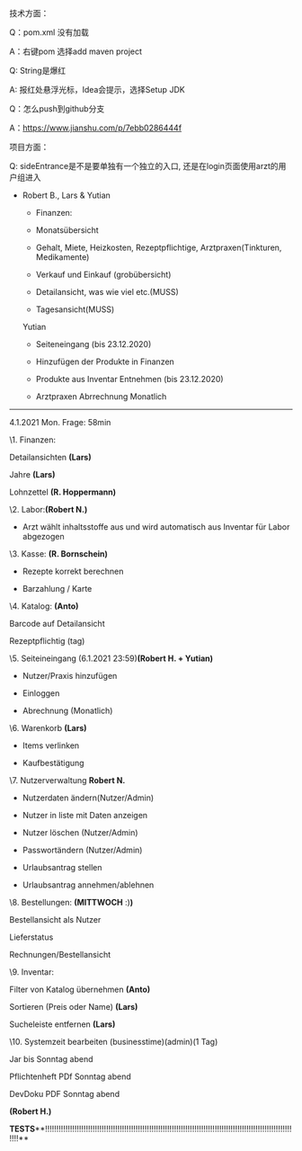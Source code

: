 技术方面：

Q：pom.xml 没有加载 

A：右键pom 选择add maven project



Q:	String是爆红

A:	报红处悬浮光标，Idea会提示，选择Setup JDK



Q：怎么push到github分支

A：https://www.jianshu.com/p/7ebb0286444f

项目方面：

Q:	sideEntrance是不是要单独有一个独立的入口, 还是在login页面使用arzt的用户组进入



- Robert B., Lars & Yutian

  - Finanzen:

  - Monatsübersicht

  - Gehalt, Miete, Heizkosten, Rezeptpflichtige, Arztpraxen(Tinkturen, Medikamente)

  - Verkauf und Einkauf (grobübersicht)

  - Detailansicht, was wie viel etc.(MUSS)

  - Tagesansicht(MUSS)

  

  Yutian

  - Seiteneingang (bis 23.12.2020)

  - Hinzufügen der Produkte in Finanzen

  - Produkte aus Inventar Entnehmen (bis 23.12.2020)

  - Arztpraxen Abrrechnung Monatlich



----------

4.1.2021 Mon.		Frage: 58min

\1. Finanzen:

  Detailansichten **(Lars)**

  Jahre **(Lars)**

  Lohnzettel **(R. Hoppermann)**

\2. Labor:**(Robert N.)**

- Arzt wählt inhaltsstoffe aus und wird automatisch aus Inventar für Labor abgezogen

\3. Kasse: **(R. Bornschein)**

- Rezepte korrekt berechnen

- Barzahlung / Karte

\4. Katalog: **(Anto)**

  Barcode auf Detailansicht

  Rezeptpflichtig (tag)

\5. Seiteineingang (6.1.2021 23:59)**(Robert H. + Yutian)**

- Nutzer/Praxis hinzufügen

- Einloggen

- Abrechnung (Monatlich)

\6. Warenkorb **(Lars)**

- Items verlinken

- Kaufbestätigung

\7. Nutzerverwaltung **Robert N.**

- Nutzerdaten ändern(Nutzer/Admin)

- Nutzer in liste mit Daten anzeigen

- Nutzer löschen (Nutzer/Admin)

- Passwortändern (Nutzer/Admin)

- Urlaubsantrag stellen

- Urlaubsantrag annehmen/ablehnen

\8. Bestellungen: **(MITTWOCH** :)**)**

  Bestellansicht als Nutzer

  Lieferstatus

  Rechnungen/Bestellansicht

\9. Inventar:

  Filter von Katalog übernehmen **(Anto)**

  Sortieren (Preis oder Name) **(Lars)**

  Sucheleiste entfernen **(Lars)**

\10. Systemzeit bearbeiten (businesstime)(admin)(1 Tag)

Jar bis Sonntag abend

Pflichtenheft PDf Sonntag abend

DevDoku PDF Sonntag abend

**(Robert H.)**

**TESTS****!!!!!!!!!!!!!!!!!!!!!!!!!!!!!!!!!!!!!!!!!!!!!!!!!!!!!!!!!!!!!!!!!!!!!!!!!!!!!!!!!!!!!!!!!!!!!!!!!!!!!!!!!!!!!!!!!**



















